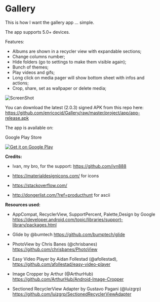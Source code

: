 # Gallery
This is how I want the gallery app ... simple.


The app supports 5.0+ devices.

Features:

- Albums are shown in a recycler view with expandable sections;
- Change columns number;
- Hide folders (go to settings to make them visible again);
- Bunch of themes;
- Play videos and gifs;
- Long click on media pager will show bottom sheet with infos and actions;
- Crop, share, set as wallpaper or delete media;

![ScreenShot](https://raw.githubusercontent.com/enricocid/Gallery/master/art/screens4.png)


You can download the latest (2.0.3) signed APK from this repo here: https://github.com/enricocid/Gallery/raw/master/project/app/app-release.apk


The app is available on:

Google Play Store

<a href="https://play.google.com/store/apps/details?id=com.enrico.gallery.galleryapp">
  <img alt="Get it on Google Play"       src="https://raw.githubusercontent.com/enricocid/Storage-USB/master/art/gplay.png" />
</a>

**Credits:**

- Ivan, my bro, for the support: https://github.com/ivn888

- https://materialdesignicons.com/ for icons

- https://stackoverflow.com/

- http://dongerlist.com/?ref=producthunt for ascii


**Resources used:**

- AppCompat, RecyclerView, SupportPercent, Palette,Design by Google 
https://developer.android.com/topic/libraries/support-library/packages.html

- Glide by @bumtech
https://github.com/bumptech/glide

- PhotoView by Chris Banes (@chrisbanes)
https://github.com/chrisbanes/PhotoView

- Easy Video Player by Aidan Follestad (@afollestad), https://github.com/afollestad/easy-video-player

- Image Cropper by Arthur (@ArthurHub)
https://github.com/ArthurHub/Android-Image-Cropper

- Sectioned RecyclerView Adapter by Gustavo Pagani (@luizgrp)
https://github.com/luizgrp/SectionedRecyclerViewAdapter

